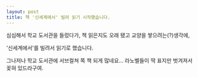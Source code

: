 ```yaml
---
layout: post
title: 책 '신세계에서' 빌려 읽기 시작했습니다.
---
```


심심해서 학교 도서관을 들렀다가, 책 읽은지도 오래 됐고 교양을 쌓으려는(?)생각에,

'신세계에서'를 빌려서 읽기로 했습니다.

그나저나 학교 도서관에 서브컬쳐 쪽 책 되게 많네요... 라노벨들이 딱 표지만 벗겨져서 꽂혀 있드라구여.
